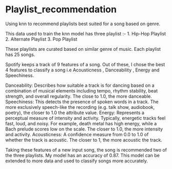 # Playlist_recommendation
Using knn to recommend playlists best suited for a song based on genre. 

This data used to train the knn model has three playlist :- 1. Hip-Hop Playlist 
                                                            2. Alternate Playlist
                                                            3. Pop Playlist 

These playlists are curated based on similar genre of music. Each playlist has 25 songs. 

Spotify keeps a track of 9 features of a song. Out of these, I chose the best 4 features to 
classify a song i.e Acousticness , Danceability , Energy and Speechiness. 

Danceability: Describes how suitable a track is for dancing based on a combination of musical elements including tempo, rhythm stability, beat strength, and overall regularity. The close to 1.0, the more danceable.
Speechiness: This detects the presence of spoken words in a track. The more exclusively speech-like the recording (e.g. talk show, audiobook, poetry), the closer to 1.0 the attribute value.
Energy: Represents a perceptual measure of intensity and activity. Typically, energetic tracks feel fast, loud, and noisy. For example, death metal has high energy, while a Bach prelude scores low on the scale. The closer to 1.0, the more intensity and activity.
Acousticness: A confidence measure from 0.0 to 1.0 of whether the track is acoustic. The closer to 1, the more acoustic the track.

Taking these features of a new input song, the song is recommended two of the three playlists.
My model has an accuracy of 0.87. This model can be extended to more data and used to classify songs more accurately. 
